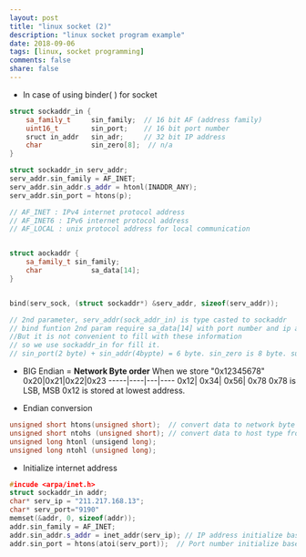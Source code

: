 ```yaml
---
layout: post
title: "linux socket (2)"
description: "linux socket program example"
date: 2018-09-06
tags: [linux, socket programming]
comments: false
share: false
---
```


* In case of using binder( ) for socket

``` cpp
struct sockaddr_in {
    sa_family_t     sin_family;  // 16 bit AF (address family)
    uint16_t        sin_port;    // 16 bit port number
    sruct in_addr   sin_adr;     // 32 bit IP address
    char            sin_zero[8];  // n/a
}

struct sockaddr_in serv_addr;
serv_addr.sin_family = AF_INET;
serv_addr.sin_addr.s_addr = htonl(INADDR_ANY);
serv_addr.sin_port = htons(p);

// AF_INET : IPv4 internet protocol address
// AF_INET6 : IPv6 internet protocol address
// AF_LOCAL : unix protocol address for local communication
```

```cpp

struct aockaddr {
	sa_family_t	sin_family;
    char			sa_data[14];
}


bind(serv_sock, (struct sockaddr*) &serv_addr, sizeof(serv_addr));

// 2nd parameter, serv_addr(sock_addr_in) is type casted to sockaddr
// bind funtion 2nd param require sa_data[14] with port number and ip address.
//But it is not convenient to fill with these information
// so we use sockaddr_in for fill it.
// sin_port(2 byte) + sin_addr(4bypte) = 6 byte. sin_zero is 8 byte. sum of those is 14 byte, it is the same with sa_data[14];

```

* BIG Endian = **Network Byte order**
When we store "0x12345678"
0x20|0x21|0x22|0x23
-----|----|---|----
 0x12| 0x34| 0x56| 0x78
0x78 is LSB, MSB 0x12 is stored at lowest address.    

* Endian conversion
```cpp
unsigned short htons(unsigned short);  // convert data to network byte from host data type.
unsigned short ntohs (unsigned short); // convert data to host type from network byte type.
unsigned long htonl (unsigend long);
unsigned long ntohl (unsigned long);
```

* Initialize internet address
```cpp
#incude <arpa/inet.h>
struct sockaddr_in addr;
char* serv_ip = "211.217.168.13";
char* serv_port="9190"
memset(&addr, 0, sizeof(addr));
addr.sin_family = AF_INET;
addr.sin_addr.s_addr = inet_addr(serv_ip); // IP address initialize based on character string
addr.sin_port = htons(atoi(serv_port));  // Port number initialize based on character string
```



